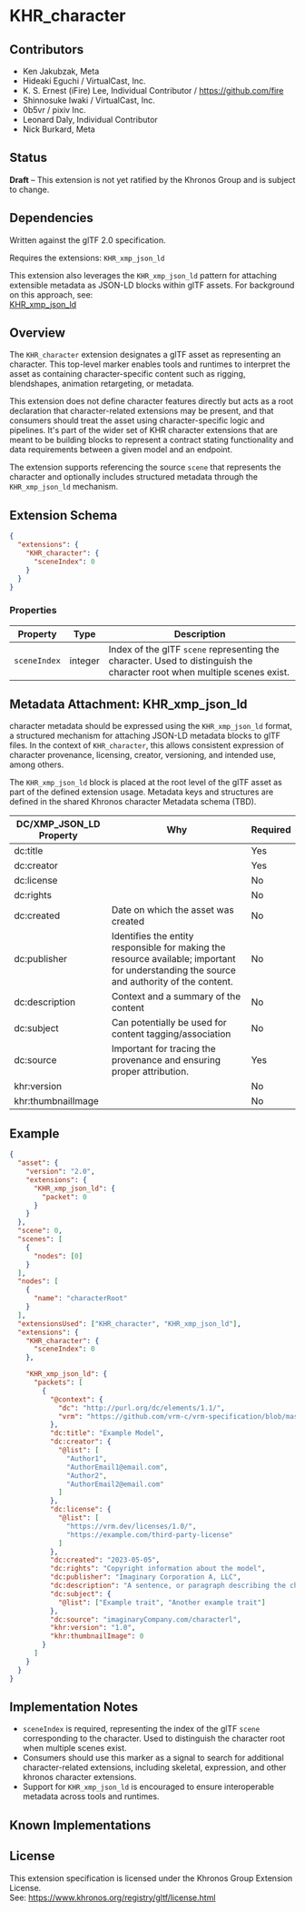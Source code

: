 # KHR_character

## Contributors

- Ken Jakubzak, Meta
- Hideaki Eguchi / VirtualCast, Inc.
- K. S. Ernest (iFire) Lee, Individual Contributor / https://github.com/fire
- Shinnosuke Iwaki / VirtualCast, Inc.
- 0b5vr / pixiv Inc.
- Leonard Daly, Individual Contributor
- Nick Burkard, Meta

## Status

**Draft** – This extension is not yet ratified by the Khronos Group and is subject to change.

## Dependencies

Written against the glTF 2.0 specification.

Requires the extensions: `KHR_xmp_json_ld`

This extension also leverages the `KHR_xmp_json_ld` pattern for attaching extensible metadata as JSON-LD blocks within glTF assets. For background on this approach, see:  
[KHR_xmp_json_ld](https://github.com/KhronosGroup/glTF/tree/main/extensions/2.0/Khronos/KHR_xmp_json_ld)

## Overview

The `KHR_character` extension designates a glTF asset as representing an character. This top-level marker enables tools and runtimes to interpret the asset as containing character-specific content such as rigging, blendshapes, animation retargeting, or metadata.

This extension does not define character features directly but acts as a root declaration that character-related extensions may be present, and that consumers should treat the asset using character-specific logic and pipelines. It's part of the wider set of KHR character extensions that are meant to be building blocks to represent a contract stating functionality and data requirements between a given model and an endpoint.

The extension supports referencing the source `scene` that represents the character and optionally includes structured metadata through the `KHR_xmp_json_ld` mechanism.

## Extension Schema

```json
{
  "extensions": {
    "KHR_character": {
      "sceneIndex": 0
    }
  }
}
```

### Properties

| Property     | Type    | Description                                                                                                              |
| ------------ | ------- | ------------------------------------------------------------------------------------------------------------------------ |
| `sceneIndex` | integer | Index of the glTF `scene` representing the character. Used to distinguish the character root when multiple scenes exist. |

## Metadata Attachment: KHR_xmp_json_ld

character metadata should be expressed using the `KHR_xmp_json_ld` format, a structured mechanism for attaching JSON-LD metadata blocks to glTF files. In the context of `KHR_character`, this allows consistent expression of character provenance, licensing, creator, versioning, and intended use, among others.

The `KHR_xmp_json_ld` block is placed at the root level of the glTF asset as part of the defined extension usage. Metadata keys and structures are defined in the shared Khronos character Metadata schema (TBD).

| DC/XMP_JSON_LD Property | Why                                                                                                                                       | Required |
| ----------------------- | ----------------------------------------------------------------------------------------------------------------------------------------- | -------- |
| dc:title                |                                                                                                                                           | Yes      |
| dc:creator              |                                                                                                                                           | Yes      |
| dc:license              |                                                                                                                                           | No       |
| dc:rights               |                                                                                                                                           | No       |
| dc:created              | Date on which the asset was created                                                                                                       | No       |
| dc:publisher            | Identifies the entity responsible for making the resource available; important for understanding the source and authority of the content. | No       |
| dc:description          | Context and a summary of the content                                                                                                      | No       |
| dc:subject              | Can potentially be used for content tagging/association                                                                                   | No       |
| dc:source               | Important for tracing the provenance and ensuring proper attribution.                                                                     | Yes      |
| khr:version             |                                                                                                                                           | No       |
| khr:thumbnailImage      |                                                                                                                                           | No       |

## Example

```json
{
  "asset": {
    "version": "2.0",
    "extensions": {
      "KHR_xmp_json_ld": {
        "packet": 0
      }
    }
  },
  "scene": 0,
  "scenes": [
    {
      "nodes": [0]
    }
  ],
  "nodes": [
    {
      "name": "characterRoot"
    }
  ],
  "extensionsUsed": ["KHR_character", "KHR_xmp_json_ld"],
  "extensions": {
    "KHR_character": {
      "sceneIndex": 0
    },

    "KHR_xmp_json_ld": {
      "packets": [
        {
          "@context": {
            "dc": "http://purl.org/dc/elements/1.1/",
            "vrm": "https://github.com/vrm-c/vrm-specification/blob/master/specification/VRMC_vrm-1.0/meta.md"
          },
          "dc:title": "Example Model",
          "dc:creator": {
            "@list": [
              "Author1",
              "AuthorEmail1@email.com",
              "Author2",
              "AuthorEmail2@email.com"
            ]
          },
          "dc:license": {
            "@list": [
              "https://vrm.dev/licenses/1.0/",
              "https://example.com/third-party-license"
            ]
          },
          "dc:created": "2023-05-05",
          "dc:rights": "Copyright information about the model",
          "dc:publisher": "Imaginary Corporation A, LLC",
          "dc:description": "A sentence, or paragraph describing the character at hand",
          "dc:subject": {
            "@list": ["Example trait", "Another example trait"]
          },
          "dc:source": "imaginaryCompany.com/characterl",
          "khr:version": "1.0",
          "khr:thumbnailImage": 0
        }
      ]
    }
  }
}
```

## Implementation Notes

- `sceneIndex` is required, representing the index of the glTF `scene` corresponding to the character. Used to distinguish the character root when multiple scenes exist.
- Consumers should use this marker as a signal to search for additional character-related extensions, including skeletal, expression, and other khronos character extensions.
- Support for `KHR_xmp_json_ld` is encouraged to ensure interoperable metadata across tools and runtimes.

## Known Implementations

## License

This extension specification is licensed under the Khronos Group Extension License.  
See: https://www.khronos.org/registry/gltf/license.html
